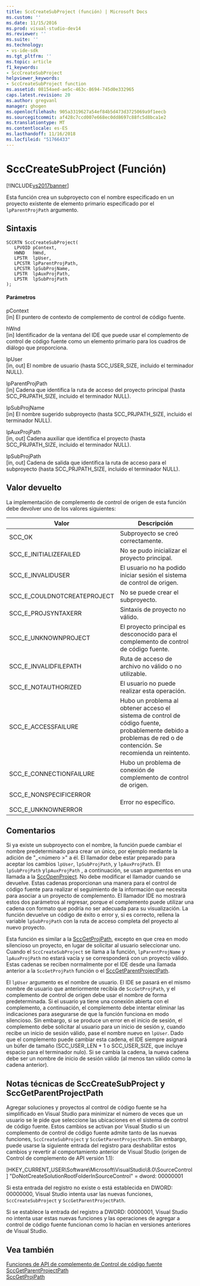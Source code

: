 ```yaml
---
title: SccCreateSubProject (función) | Microsoft Docs
ms.custom: ''
ms.date: 11/15/2016
ms.prod: visual-studio-dev14
ms.reviewer: ''
ms.suite: ''
ms.technology:
- vs-ide-sdk
ms.tgt_pltfrm: ''
ms.topic: article
f1_keywords:
- SccCreateSubProject
helpviewer_keywords:
- SccCreateSubProject function
ms.assetid: 08154aed-ae5c-463c-8694-745d0e332965
caps.latest.revision: 20
ms.author: gregvanl
manager: ghogen
ms.openlocfilehash: 905a3319627a54ef84b5d473d3725069a9f1eecb
ms.sourcegitcommit: af428c7ccd007e668ec0dd8697c88fc5d8bca1e2
ms.translationtype: MT
ms.contentlocale: es-ES
ms.lasthandoff: 11/16/2018
ms.locfileid: "51766433"
---
```

# <a name="scccreatesubproject-function"></a>SccCreateSubProject (Función)
[!INCLUDE[vs2017banner](../includes/vs2017banner.md)]

Esta función crea un subproyecto con el nombre especificado en un proyecto existente de elemento primario especificado por el `lpParentProjPath` argumento.  
  
## <a name="syntax"></a>Sintaxis  
  
```cpp#  
SCCRTN SccCreateSubProject(  
   LPVOID pContext,  
   HWND   hWnd,  
   LPSTR  lpUser,  
   LPCSTR lpParentProjPath,  
   LPCSTR lpSubProjName,  
   LPSTR  lpAuxProjPath,  
   LPSTR  lpSubProjPath  
);  
```  
  
#### <a name="parameters"></a>Parámetros  
 pContext  
 [in] El puntero de contexto de complemento de control de código fuente.  
  
 hWnd  
 [in] Identificador de la ventana del IDE que puede usar el complemento de control de código fuente como un elemento primario para los cuadros de diálogo que proporciona.  
  
 lpUser  
 [in, out] El nombre de usuario (hasta SCC_USER_SIZE, incluido el terminador NULL).  
  
 lpParentProjPath  
 [in] Cadena que identifica la ruta de acceso del proyecto principal (hasta SCC_PRJPATH_SIZE, incluido el terminador NULL).  
  
 lpSubProjName  
 [in] El nombre sugerido subproyecto (hasta SCC_PRJPATH_SIZE, incluido el terminador NULL).  
  
 lpAuxProjPath  
 [in, out] Cadena auxiliar que identifica el proyecto (hasta SCC_PRJPATH_SIZE, incluido el terminador NULL).  
  
 lpSubProjPath  
 [in, out] Cadena de salida que identifica la ruta de acceso para el subproyecto (hasta SCC_PRJPATH_SIZE, incluido el terminador NULL).  
  
## <a name="return-value"></a>Valor devuelto  
 La implementación de complemento de control de origen de esta función debe devolver uno de los valores siguientes:  
  
|Valor|Descripción|  
|-----------|-----------------|  
|SCC_OK|Subproyecto se creó correctamente.|  
|SCC_E_INITIALIZEFAILED|No se pudo inicializar el proyecto principal.|  
|SCC_E_INVALIDUSER|El usuario no ha podido iniciar sesión el sistema de control de origen.|  
|SCC_E_COULDNOTCREATEPROJECT|No se puede crear el subproyecto.|  
|SCC_E_PROJSYNTAXERR|Sintaxis de proyecto no válido.|  
|SCC_E_UNKNOWNPROJECT|El proyecto principal es desconocido para el complemento de control de código fuente.|  
|SCC_E_INVALIDFILEPATH|Ruta de acceso de archivo no válido o no utilizable.|  
|SCC_E_NOTAUTHORIZED|El usuario no puede realizar esta operación.|  
|SCC_E_ACCESSFAILURE|Hubo un problema al obtener acceso el sistema de control de código fuente, probablemente debido a problemas de red o de contención. Se recomienda un reintento.|  
|SCC_E_CONNECTIONFAILURE|Hubo un problema de conexión de complemento de control de origen.|  
|SCC_E_NONSPECIFICERROR<br /><br /> SCC_E_UNKNOWNERROR|Error no específico.|  
  
## <a name="remarks"></a>Comentarios  
 Si ya existe un subproyecto con el nombre, la función puede cambiar el nombre predeterminado para crear un único, por ejemplo mediante la adición de "_\<número >" a él. El llamador debe estar preparado para aceptar los cambios `lpUser`, `lpSubProjPath`, y `lpAuxProjPath`. El `lpSubProjPath` y`lpAuxProjPath` , a continuación, se usan argumentos en una llamada a la [SccOpenProject](../extensibility/sccopenproject-function.md). No debe modificar el llamador cuando se devuelve. Estas cadenas proporcionan una manera para el control de código fuente para realizar el seguimiento de la información que necesita para asociar a un proyecto de complemento. El llamador IDE no mostrará estos dos parámetros al regresar, porque el complemento puede utilizar una cadena con formato que podría no ser adecuada para su visualización. La función devuelve un código de éxito o error y, si es correcto, rellena la variable `lpSubProjPath` con la ruta de acceso completa del proyecto al nuevo proyecto.  
  
 Esta función es similar a la [SccGetProjPath](../extensibility/sccgetprojpath-function.md), excepto en que crea en modo silencioso un proyecto, en lugar de solicitar al usuario seleccionar uno. Cuando el `SccCreateSubProject` se llama a la función, `lpParentProjName` y `lpAuxProjPath` no estará vacía y se corresponderá con un proyecto válido. Estas cadenas se reciben normalmente por el IDE desde una llamada anterior a la `SccGetProjPath` función o el [SccGetParentProjectPath](../extensibility/sccgetparentprojectpath-function.md).  
  
 El `lpUser` argumento es el nombre de usuario. El IDE se pasará en el mismo nombre de usuario que anteriormente recibía de `SccGetProjPath`, y el complemento de control de origen debe usar el nombre de forma predeterminada. Si el usuario ya tiene una conexión abierta con el complemento, a continuación, el complemento debe intentar eliminar las indicaciones para asegurarse de que la función funciona en modo silencioso. Sin embargo, si se produce un error en el inicio de sesión, el complemento debe solicitar al usuario para un inicio de sesión y, cuando recibe un inicio de sesión válido, pase el nombre nuevo en `lpUser`. Dado que el complemento puede cambiar esta cadena, el IDE siempre asignará un búfer de tamaño (SCC_USER_LEN + 1 o SCC_USER_SIZE, que incluye espacio para el terminador nulo). Si se cambia la cadena, la nueva cadena debe ser un nombre de inicio de sesión válido (al menos tan válido como la cadena anterior).  
  
## <a name="technical-notes-for-scccreatesubproject-and-sccgetparentprojectpath"></a>Notas técnicas de SccCreateSubProject y SccGetParentProjectPath  
 Agregar soluciones y proyectos al control de código fuente se ha simplificado en Visual Studio para minimizar el número de veces que un usuario se le pide que seleccione las ubicaciones en el sistema de control de código fuente. Estos cambios se activan por Visual Studio si un complemento de control de código fuente admite tanto de las nuevas funciones, `SccCreateSubProject` y `SccGetParentProjectPath`. Sin embargo, puede usarse la siguiente entrada del registro para deshabilitar estos cambios y revertir al comportamiento anterior de Visual Studio (origen de Control de complemento de API versión 1.1):  
  
 [HKEY_CURRENT_USER\Software\Microsoft\VisualStudio\8.0\SourceControl] "DoNotCreateSolutionRootFolderInSourceControl" = dword: 00000001  
  
 Si esta entrada del registro no existe o está establecida en DWORD: 00000000, Visual Studio intenta usar las nuevas funciones, `SccCreateSubProject` y `SccGetParentProjectPath`.  
  
 Si se establece la entrada del registro a DWORD: 00000001, Visual Studio no intenta usar estas nuevas funciones y las operaciones de agregar a control de código fuente funcionan como lo hacían en versiones anteriores de Visual Studio.  
  
## <a name="see-also"></a>Vea también  
 [Funciones de API de complemento de Control de código fuente](../extensibility/source-control-plug-in-api-functions.md)   
 [SccGetParentProjectPath](../extensibility/sccgetparentprojectpath-function.md)   
 [SccGetProjPath](../extensibility/sccgetprojpath-function.md)

